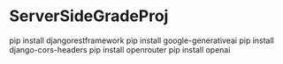 # ServerSideGradeProj

pip install djangorestframework
pip install google-generativeai <!--  "Optional" -->
pip install django-cors-headers
pip install openrouter
pip install openai